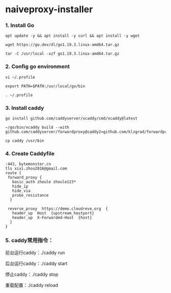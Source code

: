 # naiveproxy-installer

### 1. Install Go
```
apt update -y && apt install -y curl && apt install -y wget

wget https://go.dev/dl/go1.19.3.linux-amd64.tar.gz

tar -C /usr/local -xzf go1.19.3.linux-amd64.tar.gz
```

### 2. Config go environment
```
vi ~/.profile

export PATH=$PATH:/usr/local/go/bin

. ~/.profile
```

### 3. Install caddy
```
go install github.com/caddyserver/xcaddy/cmd/xcaddy@latest

~/go/bin/xcaddy build --with github.com/caddyserver/forwardproxy@caddy2=github.com/klzgrad/forwardproxy@naive

cp caddy /usr/bin
```

### 4. Create Caddyfile
```
:443, bytemonster.cn 
tls xixi.zhou2016@gmail.com 
route {
 forward_proxy {
   basic_auth zhoule zhoule123*
   hide_ip
   hide_via
   probe_resistance
  }
 
 reverse_proxy  https://demo.cloudreve.org  { 
   header_up  Host  {upstream_hostport}
   header_up  X-Forwarded-Host  {host}
  }
}
```

### 5. caddy常用指令：

前台运行caddy：./caddy run

后台运行caddy：./caddy start

停止caddy：./caddy stop

重载配置：./caddy reload
